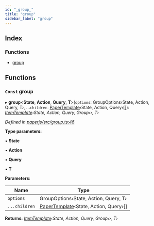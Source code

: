 ```yaml
---
id: "_group_"
title: "group"
sidebar_label: "group"
---
```


## Index

### Functions

* [group](_group_.md#const-group)

## Functions

### `Const` group

▸ **group**<**State**, **Action**, **Query**, **T**>(`options`: GroupOptions‹State, Action, Query, T›, ...`children`: [PaperTemplate](../interfaces/_template_.papertemplate.md)‹State, Action, Query›[]): *[ItemTemplate](../classes/_item_.itemtemplate.md)‹State, Action, Query, Group‹›, T›*

*Defined in [paperjs/src/group.ts:46](https://github.com/fponticelli/tempo/blob/master/paperjs/src/group.ts#L46)*

**Type parameters:**

▪ **State**

▪ **Action**

▪ **Query**

▪ **T**

**Parameters:**

Name | Type |
------ | ------ |
`options` | GroupOptions‹State, Action, Query, T› |
`...children` | [PaperTemplate](../interfaces/_template_.papertemplate.md)‹State, Action, Query›[] |

**Returns:** *[ItemTemplate](../classes/_item_.itemtemplate.md)‹State, Action, Query, Group‹›, T›*
